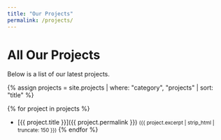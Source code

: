 ```yaml
---
title: "Our Projects"
permalink: /projects/
---
```


# All Our Projects

Below is a list of our latest projects.

{% assign projects = site.projects | where: "category", "projects" | sort: "title" %}

{% for project in projects %}
- [{{ project.title }}]({{ project.permalink }})
  <small>({{ project.excerpt | strip_html | truncate: 150 }})</small>
{% endfor %}
